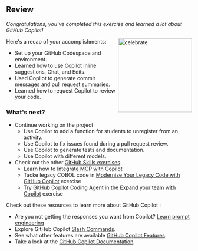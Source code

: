 ## Review

_Congratulations, you've completed this exercise and learned a lot about GitHub Copilot!_

<img src="https://octodex.github.com/images/jetpacktocat.png" alt=celebrate width=200 align=right>

Here's a recap of your accomplishments:

- Set up your GitHub Codespace and environment.
- Learned how to use Copilot inline suggestions, Chat, and Edits.
- Used Copilot to generate commit messages and pull request summaries.
- Learned how to request Copilot to review your code.

### What's next?

- Continue working on the project
  - Use Copilot to add a function for students to unregister from an activity.
  - Use Copilot to fix issues found during a pull request review.
  - Use Copilot to generate tests and documentation.
  - Use Copilot with different models.
- Check out the other [GitHub Skills exercises](https://learn.github.com/skills).
  - Learn how to [Integrate MCP with Copilot](https://github.com/skills/integrate-mcp-with-copilot)
  - Tacke legacy COBOL code in [Modernize Your Legacy Code with GitHub Copilot](https://github.com/skills/modernize-your-legacy-code-with-github-copilot) exercise
  - Try GitHub Copilot Coding Agent in the [Expand your team with Copilot](https://github.com/skills/expand-your-team-with-copilot) exercise

Check out these resources to learn more about GitHub Copilot :

- Are you not getting the responses you want from Copilot? [Learn prompt engineering](https://docs.github.com/en/copilot/using-github-copilot/copilot-chat/prompt-engineering-for-copilot-chat)
- Explore GitHub Copilot [Slash Commands](https://docs.github.com/en/copilot/using-github-copilot/copilot-chat/github-copilot-chat-cheat-sheet?tool=vscode).
- See what other features are available [GitHub Copilot Features](https://docs.github.com/en/copilot/about-github-copilot/github-copilot-features).
- Take a look at the [GitHub Copilot Documentation](https://docs.github.com/en/copilot).
